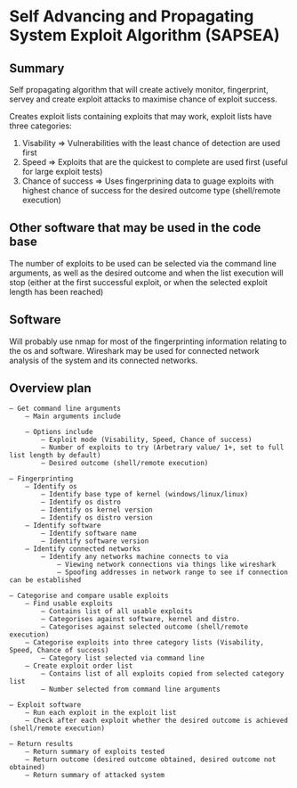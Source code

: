 # Self Advancing and Propagating System Exploit Algorithm (SAPSEA)
## Summary
Self propagating algorithm that will create actively monitor, fingerprint, servey and create exploit attacks to maximise chance of exploit success.

Creates exploit lists containing exploits that may work, exploit lists have three categories:  
1. Visability => Vulnerabilities with the least chance of detection are used first  
2. Speed => Exploits that are the quickest to complete are used first (useful for large exploit tests)  
3. Chance of success => Uses fingerprining data to guage exploits with highest chance of success for the desired outcome type (shell/remote execution)

## Other software that may be used in the code base
The number of exploits to be used can be selected via the command line arguments, as well as the desired outcome and when the list execution will stop (either at the first successful exploit, or when the selected exploit length has been reached)

## Software
Will probably use nmap for most of the fingerprinting information relating to the os and software.
Wireshark may be used for connected network analysis of the system and its connected networks.

## Overview plan
```
– Get command line arguments
    – Main arguments include

    – Options include
        – Exploit mode (Visability, Speed, Chance of success)
        – Number of exploits to try (Arbetrary value/ 1+, set to full list length by default)
        – Desired outcome (shell/remote execution)

– Fingerprinting
    – Identify os
        – Identify base type of kernel (windows/linux/linux)
        – Identify os distro
        – Identify os kernel version
        – Identify os distro version
    – Identify software
        – Identify software name
        – Identify software version
    – Identify connected networks
        – Identify any networks machine connects to via
            – Viewing network connections via things like wireshark
            – Spoofing addresses in network range to see if connection can be established

– Categorise and compare usable exploits
    – Find usable exploits
        – Contains list of all usable exploits
        – Categorises against software, kernel and distro.
        – Categorises against selected outcome (shell/remote execution)
    – Categorise exploits into three category lists (Visability, Speed, Chance of success)
        – Category list selected via command line
    – Create exploit order list
        – Contains list of all exploits copied from selected category list
        – Number selected from command line arguments

– Exploit software
    – Run each exploit in the exploit list
    – Check after each exploit whether the desired outcome is achieved (shell/remote execution)

– Return results
    – Return summary of exploits tested
    – Return outcome (desired outcome obtained, desired outcome not obtained)
    – Return summary of attacked system
```